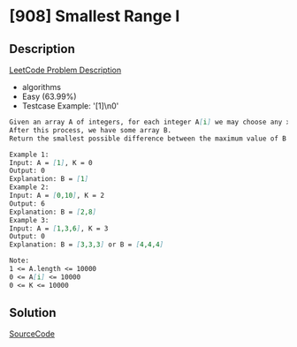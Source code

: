 # [908] Smallest Range I

## Description

[LeetCode Problem Description](https://leetcode.com/problems/smallest-range-i/description/)

* algorithms
* Easy (63.99%)
* Testcase Example:  '[1]\n0'

```md
Given an array A of integers, for each integer A[i] we may choose any x with -K <= x <= K, and add x to A[i].
After this process, we have some array B.
Return the smallest possible difference between the maximum value of B and the minimum value of B.

Example 1:
Input: A = [1], K = 0
Output: 0
Explanation: B = [1]
Example 2:
Input: A = [0,10], K = 2
Output: 6
Explanation: B = [2,8]
Example 3:
Input: A = [1,3,6], K = 3
Output: 0
Explanation: B = [3,3,3] or B = [4,4,4]

Note:
1 <= A.length <= 10000
0 <= A[i] <= 10000
0 <= K <= 10000

```

## Solution

[SourceCode](./solution.js)